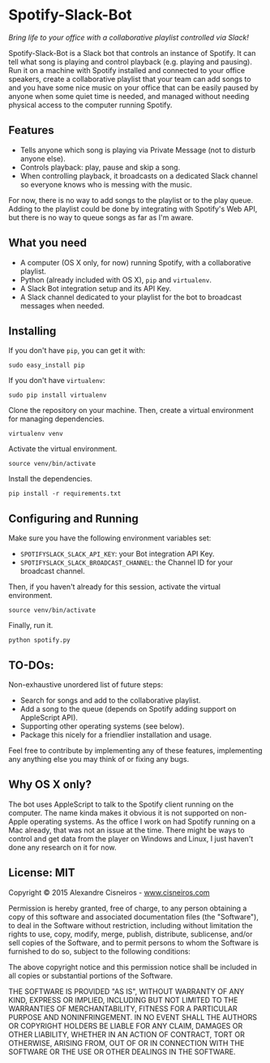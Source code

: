 # Spotify-Slack-Bot

*Bring life to your office with a collaborative playlist controlled via Slack!*

Spotify-Slack-Bot is a Slack bot that controls an instance of Spotify.  It can tell what song is playing and control playback (e.g. playing and pausing).  Run it on a machine with Spotify installed and connected to your office speakers, create a collaborative playlist that your team can add songs to and you have some nice music on your office that can be easily paused by anyone when some quiet time is needed, and managed without needing physical access to the computer running Spotify.

## Features

* Tells anyone which song is playing via Private Message (not to disturb anyone else).
* Controls playback: play, pause and skip a song.
* When controlling playback, it broadcasts on a dedicated Slack channel so everyone knows who is messing with the music.

For now, there is no way to add songs to the playlist or to the play queue.  Adding to the playlist could be done by integrating with Spotify's Web API, but there is no way to queue songs as far as I'm aware.

## What you need

* A computer (OS X only, for now) running Spotify, with a collaborative playlist.
* Python (already included with OS X), `pip` and `virtualenv`.
* A Slack Bot integration setup and its API Key.
* A Slack channel dedicated to your playlist for the bot to broadcast messages when needed.

## Installing

If you don't have `pip`, you can get it with:

```shell
sudo easy_install pip
```

If you don't have `virtualenv`:

```shell
sudo pip install virtualenv
```

Clone the repository on your machine.  Then, create a virtual environment for managing dependencies.

```shell
virtualenv venv
```

Activate the virtual environment.

```shell
source venv/bin/activate
```

Install the dependencies.

```shell
pip install -r requirements.txt
```

## Configuring and Running

Make sure you have the following environment variables set:

* `SPOTIFYSLACK_SLACK_API_KEY`: your Bot integration API Key.
* `SPOTIFYSLACK_SLACK_BROADCAST_CHANNEL`: the Channel ID for your broadcast channel.

Then, if you haven't already for this session, activate the virtual environment.

```shell
source venv/bin/activate
```

Finally, run it.

```shell
python spotify.py
```

## TO-DOs:

Non-exhaustive unordered list of future steps:

* Search for songs and add to the collaborative playlist.
* Add a song to the queue (depends on Spotify adding support on AppleScript API).
* Supporting other operating systems (see below).
* Package this nicely for a friendlier installation and usage.

Feel free to contribute by implementing any of these features, implementing any anything else you may think of or fixing any bugs.

## Why OS X only?

The bot uses AppleScript to talk to the Spotify client running on the computer.  The name kinda makes it obvious it is not supported on non-Apple operating systems.  As the office I work on had Spotify running on a Mac already, that was not an issue at the time.  There might be ways to control and get data from the player on Windows and Linux, I just haven't done any research on it for now.

## License: MIT

Copyright © 2015 Alexandre Cisneiros - www.cisneiros.com

Permission is hereby granted, free of charge, to any person obtaining a copy of this software and associated documentation files (the "Software"), to deal in the Software without restriction, including without limitation the rights to use, copy, modify, merge, publish, distribute, sublicense, and/or sell copies of the Software, and to permit persons to whom the Software is furnished to do so, subject to the following conditions:

The above copyright notice and this permission notice shall be included in all copies or substantial portions of the Software.

THE SOFTWARE IS PROVIDED "AS IS", WITHOUT WARRANTY OF ANY KIND, EXPRESS OR IMPLIED, INCLUDING BUT NOT LIMITED TO THE WARRANTIES OF MERCHANTABILITY, FITNESS FOR A PARTICULAR PURPOSE AND NONINFRINGEMENT.  IN NO EVENT SHALL THE AUTHORS OR COPYRIGHT HOLDERS BE LIABLE FOR ANY CLAIM, DAMAGES OR OTHER LIABILITY, WHETHER IN AN ACTION OF CONTRACT, TORT OR OTHERWISE, ARISING FROM, OUT OF OR IN CONNECTION WITH THE SOFTWARE OR THE USE OR OTHER DEALINGS IN THE SOFTWARE.
